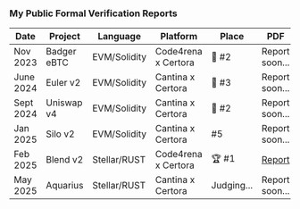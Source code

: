 ### My Public Formal Verification Reports

| Date | Project | Language | Platform | Place | PDF |
|------|---------|----------|----------|-------|-----|
| Nov 2023 | Badger eBTC | EVM/Solidity | Code4rena x Certora | 🥈 #2 | Report soon... |
| June 2024 | Euler v2 | EVM/Solidity | Cantina x Certora | 🥉 #3 | Report soon... |
| Sept 2024 | Uniswap v4  | EVM/Solidity | Cantina x Certora | 🥈 #2 | Report soon... |
| Jan 2025 | Silo v2 | EVM/Solidity | Cantina x Certora | #5 | Report soon... |
| Feb 2025 | Blend v2 | Stellar/RUST | Code4rena x Certora | 🏆 #1 | [Report](./2025_02_blend_v2_backstop_fv_report_alexzoid.pdf) |
| May 2025 | Aquarius | Stellar/RUST | Cantina x Certora | Judging... | Report soon... |